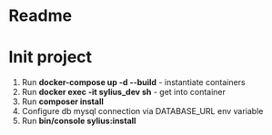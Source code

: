# Readme

# Init project

1. Run **docker-compose up -d --build** - instantiate containers
2. Run **docker exec -it sylius_dev sh** - get into container
3. Run **composer install**
4. Configure db mysql connection via DATABASE_URL env variable
5. Run **bin/console sylius:install**
